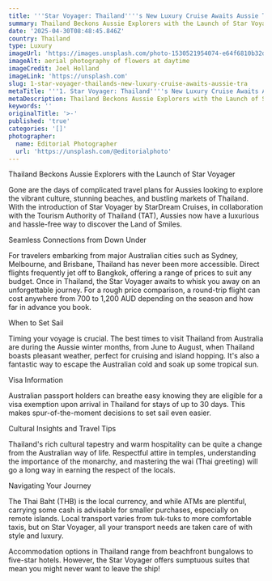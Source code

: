 ```yaml
---
title: '''Star Voyager: Thailand''''s New Luxury Cruise Awaits Aussie Travellers'''
summary: Thailand Beckons Aussie Explorers with the Launch of Star Voyager...
date: '2025-04-30T08:48:45.846Z'
country: Thailand
type: Luxury
imageUrl: 'https://images.unsplash.com/photo-1530521954074-e64f6810b32d'
imageAlt: aerial photography of flowers at daytime
imageCredit: Joel Holland
imageLink: 'https://unsplash.com'
slug: 1-star-voyager-thailands-new-luxury-cruise-awaits-aussie-tra
metaTitle: '''1. Star Voyager: Thailand''''s New Luxury Cruise Awaits Aussie Travellers'''
metaDescription: Thailand Beckons Aussie Explorers with the Launch of Star Voyager...
keywords: ''
originalTitle: '>-'
published: 'true'
categories: '[]'
photographer:
  name: Editorial Photographer
  url: 'https://unsplash.com/@editorialphoto'
---
```







Thailand Beckons Aussie Explorers with the Launch of Star Voyager

Gone are the days of complicated travel plans for Aussies looking to explore the vibrant culture, stunning beaches, and bustling markets of Thailand. With the introduction of Star Voyager by StarDream Cruises, in collaboration with the Tourism Authority of Thailand (TAT), Aussies now have a luxurious and hassle-free way to discover the Land of Smiles.

Seamless Connections from Down Under

For travelers embarking from major Australian cities such as Sydney, Melbourne, and Brisbane, Thailand has never been more accessible. Direct flights frequently jet off to Bangkok, offering a range of prices to suit any budget. Once in Thailand, the Star Voyager awaits to whisk you away on an unforgettable journey. For a rough price comparison, a round-trip flight can cost anywhere from 700 to 1,200 AUD depending on the season and how far in advance you book.

When to Set Sail

Timing your voyage is crucial. The best times to visit Thailand from Australia are during the Aussie winter months, from June to August, when Thailand boasts pleasant weather, perfect for cruising and island hopping. It's also a fantastic way to escape the Australian cold and soak up some tropical sun.

Visa Information

Australian passport holders can breathe easy knowing they are eligible for a visa exemption upon arrival in Thailand for stays of up to 30 days. This makes spur-of-the-moment decisions to set sail even easier.

Cultural Insights and Travel Tips

Thailand's rich cultural tapestry and warm hospitality can be quite a change from the Australian way of life. Respectful attire in temples, understanding the importance of the monarchy, and mastering the wai (Thai greeting) will go a long way in earning the respect of the locals.

Navigating Your Journey

The Thai Baht (THB) is the local currency, and while ATMs are plentiful, carrying some cash is advisable for smaller purchases, especially on remote islands. Local transport varies from tuk-tuks to more comfortable taxis, but on Star Voyager, all your transport needs are taken care of with style and luxury.

Accommodation options in Thailand range from beachfront bungalows to five-star hotels. However, the Star Voyager offers sumptuous suites that mean you might never want to leave the ship!
